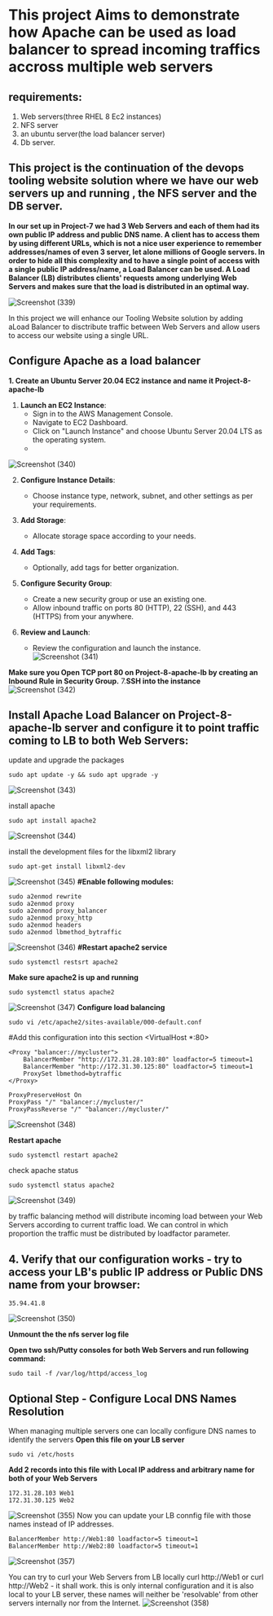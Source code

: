 # This project Aims to demonstrate how Apache can be used as load balancer to spread incoming traffics accross multiple web servers
## requirements:
1. Web servers(three RHEL 8 Ec2 instances)
2. NFS server
3. an ubuntu server(the load balancer server)
4. Db server.
## This project is the continuation of the devops tooling website solution where we have our web servers up and running , the NFS server and the DB server.
**In our set up in Project-7 we had 3 Web Servers and each of them had its own public IP address and public DNS name. A client has to access them by
using different URLs, which is not a nice user experience to remember addresses/names of even 3 server, let alone millions of Google servers.
In order to hide all this complexity and to have a single point of access with a single public IP address/name, a Load Balancer can be used. A Load
Balancer (LB) distributes clients' requests among underlying Web Servers and makes sure that the load is distributed in an optimal way.**

![Screenshot (339)](https://github.com/user-attachments/assets/47aba1b4-963f-439c-8f23-c6fec9634eca)

In this project we will enhance our Tooling Website solution by adding aLoad Balancer to disctribute traffic between Web Servers and allow users to access our website using a single URL.

## Configure Apache as a load balancer
**1. Create an Ubuntu Server 20.04 EC2 instance and name it Project-8-apache-lb**

1. **Launch an EC2 Instance**: 
   - Sign in to the AWS Management Console.
   - Navigate to EC2 Dashboard.
   - Click on "Launch Instance" and choose Ubuntu Server 20.04 LTS as the operating system.
   - 
![Screenshot (340)](https://github.com/user-attachments/assets/cfd6e4f6-57b1-43c9-8d88-10ea75fc2c48)


2. **Configure Instance Details**:
   - Choose instance type, network, subnet, and other settings as per your requirements.

3. **Add Storage**:
   - Allocate storage space according to your needs.

4. **Add Tags**:
   - Optionally, add tags for better organization.


5. **Configure Security Group**:
   - Create a new security group or use an existing one.
   - Allow inbound traffic on ports 80 (HTTP), 22 (SSH), and 443 (HTTPS) from your anywhere.


6. **Review and Launch**:
   - Review the configuration and launch the instance.
![Screenshot (341)](https://github.com/user-attachments/assets/abfaf47d-652f-4096-acb3-d84c656d95bc)

**Make sure you Open TCP port 80 on Project-8-apache-lb by creating an Inbound Rule in Security Group.**
7.**SSH into the instance**
![Screenshot (342)](https://github.com/user-attachments/assets/d12747c0-d36a-42e1-a9c9-9d97d5c9356b)

## Install Apache Load Balancer on Project-8-apache-lb server and configure it to point traffic coming to LB to both Web Servers:
update  and upgrade the packages
```
sudo apt update -y && sudo apt upgrade -y
```
![Screenshot (343)](https://github.com/user-attachments/assets/9e982cad-34f1-4271-96c4-b8ccc4d30e2f)

install apache
```
sudo apt install apache2
```
![Screenshot (344)](https://github.com/user-attachments/assets/2597a04e-1f03-451e-aca8-41b2b62b7340)

install the development files for the libxml2 library
```
sudo apt-get install libxml2-dev
```
![Screenshot (345)](https://github.com/user-attachments/assets/d74ef8e2-c765-4488-87aa-4b94bd8a6d80)
**#Enable following modules:**
```
sudo a2enmod rewrite
sudo a2enmod proxy
sudo a2enmod proxy_balancer
sudo a2enmod proxy_http
sudo a2enmod headers
sudo a2enmod lbmethod_bytraffic
```
![Screenshot (346)](https://github.com/user-attachments/assets/c9e245e8-21c5-4d9e-b44c-9a24eebbb7c8)
**#Restart apache2 service**
```
sudo systemctl restsrt apache2
```
**Make sure apache2 is up and running**
```
sudo systemctl status apache2
```
![Screenshot (347)](https://github.com/user-attachments/assets/e667b083-b005-4d22-9f79-786eb08f1e78)
**Configure load balancing**
```
sudo vi /etc/apache2/sites-available/000-default.conf
```
#Add this configuration into this section <VirtualHost *:80>
</virtualhost>
```
<Proxy "balancer://mycluster">
    BalancerMember "http://172.31.28.103:80" loadfactor=5 timeout=1
    BalancerMember "http://172.31.30.125:80" loadfactor=5 timeout=1
    ProxySet lbmethod=bytraffic
</Proxy>

ProxyPreserveHost On
ProxyPass "/" "balancer://mycluster/"
ProxyPassReverse "/" "balancer://mycluster/"

```
![Screenshot (348)](https://github.com/user-attachments/assets/2d0b3d34-eacf-4661-a6dd-cece835c12cf)

**Restart apache**
```
sudo systemctl restart apache2
```
check apache status
```
sudo systemctl status apache2
```
![Screenshot (349)](https://github.com/user-attachments/assets/d555e99b-a4a5-431c-872c-d2c0e062c7c6)

by traffic balancing method will distribute incoming load between your Web Servers according to current traffic load. We can control in which
proportion the traffic must be distributed by loadfactor parameter.

## 4. Verify that our configuration works - try to access your LB's public IP address or Public DNS name from your browser:
```
35.94.41.8
```
![Screenshot (350)](https://github.com/user-attachments/assets/1c21f1a6-8fde-4e00-8b09-7a7c1bbc6c85)

**Unmount the the nfs server log file**

**Open two ssh/Putty consoles for both Web Servers and run following
command:**
```
sudo tail -f /var/log/httpd/access_log
```
## Optional Step - Configure Local DNS Names Resolution
When managing multiple servers one can locally configure DNS names to identify the servers
**Open this file on your LB server**
```
sudo vi /etc/hosts
```
**Add 2 records into this file with Local IP address and arbitrary name for both of your Web Servers**
```
172.31.28.103 Web1
172.31.30.125 Web2
```
![Screenshot (355)](https://github.com/user-attachments/assets/28c368ac-a923-4077-a2c6-13458975ad7e)
Now you can update your LB connfig file with those names instead of IP addresses.
```
BalancerMember http://Web1:80 loadfactor=5 timeout=1
BalancerMember http://Web2:80 loadfactor=5 timeout=1
```
![Screenshot (357)](https://github.com/user-attachments/assets/afb9c1de-9658-472a-b301-43c6aebe735d)

You can try to curl your Web Servers from LB locally curl http://Web1 or curl http://Web2 - it shall work.
this is only internal configuration and it is also local to your LB server, these names will neither be 'resolvable' from other servers internally nor from the Internet.
![Screenshot (358)](https://github.com/user-attachments/assets/2ac2ff78-2a15-497c-bc89-6b6914b17820)


    
